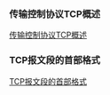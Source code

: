 ### 传输控制协议TCP概述
[传输控制协议TCP概述](https://github.com/ningbaoqi/ComputerNetWork/blob/master/README-tcp-profile-technology.md)

### TCP报文段的首部格式
[TCP报文段的首部格式](https://github.com/ningbaoqi/ComputerNetWork/blob/master/README-tcp-head-technology.md)
